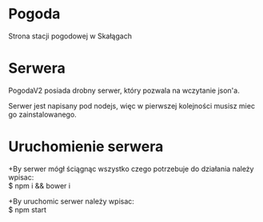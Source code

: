 # Pogoda
Strona stacji pogodowej w Skałągach

# Serwera
PogodaV2 posiada drobny serwer, który pozwala na wczytanie json'a.

Serwer jest napisany pod nodejs, więc w pierwszej kolejności musisz miec go zainstalowanego.

# Uruchomienie serwera
+By serwer mógł ściągnąc wszystko czego potrzebuje do działania należy wpisac:  
    $ npm i && bower i  

+By uruchomic serwer należy wpisac:  
    $ npm start


